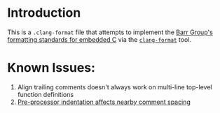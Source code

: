 # Introduction

This is a `.clang-format` file that attempts to implement the [Barr Group's formatting standards for embedded C](https://barrgroup.com/embedded-systems/books/embedded-c-coding-standard) via the [`clang-format`](https://clang.llvm.org/docs/ClangFormatStyleOptions.html) tool.

# Known Issues:

1. Align trailing comments doesn't always work on multi-line top-level function definitions
2. [Pre-processor indentation affects nearby comment spacing](https://github.com/petertorelli/clang-format-barr-c/issues/2)
